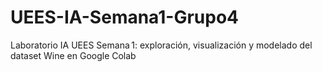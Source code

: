 # UEES-IA-Semana1-Grupo4
Laboratorio IA UEES Semana 1: exploración, visualización y modelado del dataset Wine en Google Colab
